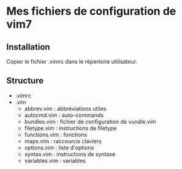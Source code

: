 Mes fichiers de configuration de vim7
==================================


Installation
------------

Copier le fichier .vimrc dans le répertoire utilisateur.

Structure
---------

* .vimrc
* .vim
	* abbrev.vim    : abbréviations utiles
	* autocmd.vim   : auto-commands
	* bundles.vim   : fichier de configuration de vundle.vim
	* filetype.vim  : instructions de filetype
	* functions.vim : fonctions
	* maps.vim      : raccourcis claviers
	* options.vim   : liste d'options
	* syntax.vim    : instructions de syntaxe
	* variables.vim : variables